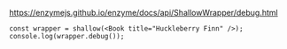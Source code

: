https://enzymejs.github.io/enzyme/docs/api/ShallowWrapper/debug.html
```
const wrapper = shallow(<Book title="Huckleberry Finn" />);
console.log(wrapper.debug());
```
